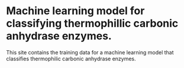 # Machine learning model for classifying thermophillic carbonic anhydrase enzymes.
This site contains the training data for a machine learning model that classifies thermophilic carbonic anhydrase enzymes.
